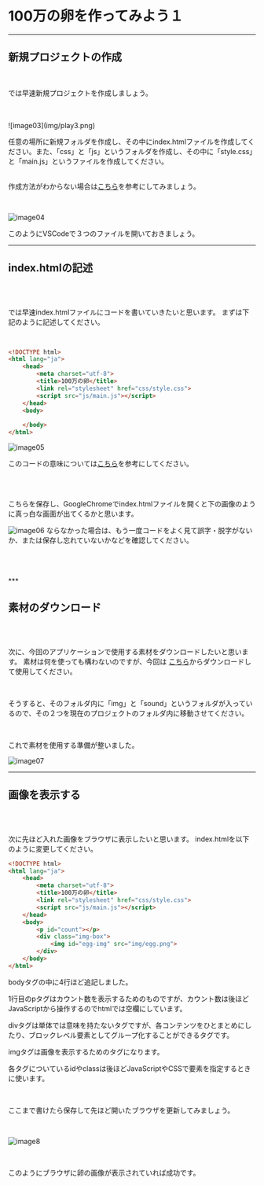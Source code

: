 # 100万の卵を作ってみよう１
***

## 新規プロジェクトの作成
<br />


では早速新規プロジェクトを作成しましょう。

<br />
<br />
![image03](img/play3.png) 

任意の場所に新規フォルダを作成し、その中にindex.htmlファイルを作成してください。また、「css」と「js」というフォルダを作成し、その中に「style.css」と「main.js」というファイルを作成してください。
<br />
<br />

作成方法がわからない場合は[こちら](https://websample-itnav.gitbook.io/websample/#fairuno)を参考にしてみましょう。

<br>

![image04](img/play4.png)

このようにVSCodeで３つのファイルを開いておきましょう。
***

## index.htmlの記述

<br>
<br>

では早速index.htmlファイルにコードを書いていきたいと思います。
まずは下記のように記述してください。

<br>

```html
<!DOCTYPE html>
<html lang="ja">
    <head>
        <meta charset="utf-8">
        <title>100万の卵</title>
        <link rel="stylesheet" href="css/style.css">
        <script src="js/main.js"></script>
    </head>
    <body>
           
    </body>
</html>
```

![image05](img/play5.png)

このコードの意味については[こちら](https://web-beginner-hinode.gitbook.io/project/htmlwoitemiyou)を参考にしてください。

<br>
<br>

こちらを保存し、GoogleChromeでindex.htmlファイルを開くと下の画像のように真っ白な画面が出てくるかと思います。

![image06](img/play6.png)
ならなかった場合は、もう一度コードをよく見て誤字・脱字がないか、または保存し忘れていないかなどを確認してください。

<br>
<br>
<br>
***

## 素材のダウンロード

<br />
<br />

次に、今回のアプリケーションで使用する素材をダウンロードしたいと思います。
素材は何を使っても構わないのですが、今回は
<a href="img/materials.zip" target="_blank">こちら</a>からダウンロードして使用してください。

<br>

そうすると、そのフォルダ内に「img」と「sound」というフォルダが入っているので、その２つを現在のプロジェクトのフォルダ内に移動させてください。

<br>

これで素材を使用する準備が整いました。

![image07](img/play7.png)

***

## 画像を表示する

<br>
<br>

次に先ほど入れた画像をブラウザに表示したいと思います。
index.htmlを以下のように変更してください。

```html
<!DOCTYPE html>
<html lang="ja">
    <head>
        <meta charset="utf-8">
        <title>100万の卵</title>
        <link rel="stylesheet" href="css/style.css">
        <script src="js/main.js"></script>
    </head>
    <body>
        <p id="count"></p>
        <div class="img-box">
            <img id="egg-img" src="img/egg.png">
        </div>
    </body>
</html>
```

bodyタグの中に4行ほど追記しました。

1行目のpタグはカウント数を表示するためのものですが、カウント数は後ほどJavaScriptから操作するのでhtmlでは空欄にしています。

divタグは単体では意味を持たないタグですが、各コンテンツをひとまとめにしたり、ブロックレベル要素としてグループ化することができるタグです。

imgタグは画像を表示するためのタグになります。

各タグについているidやclassは後ほどJavaScriptやCSSで要素を指定するときに使います。

<br>

ここまで書けたら保存して先ほど開いたブラウザを更新してみましょう。

<br>

![image8](img/play8.png)

<br>

このようにブラウザに卵の画像が表示されていれば成功です。